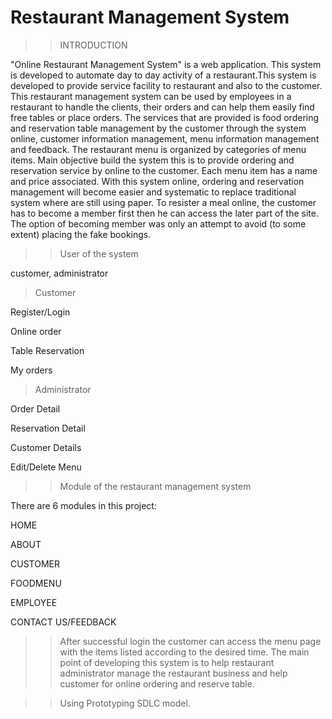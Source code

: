 # Restaurant Management System

>>INTRODUCTION 

"Online Restaurant Management System" is a web application. This system is developed to automate day to day activity of a restaurant.This system is developed to provide service facility to restaurant and also to the customer. This restaurant management system can be used by employees in a restaurant to handle the clients, their orders and can help them easily find free tables or place orders. The services that are provided is food ordering and reservation table management by the customer through the system online, customer information management, menu information management and feedback. The restaurant menu is organized by categories of menu items. Main objective build the system this is to provide ordering and reservation service by online to the customer. Each menu item has a name and price associated. With this system online, ordering and reservation management will become easier and systematic to replace traditional system where are still using paper. To resister a meal online, the customer has to become a member first then he can access the later part of the site. The option of becoming member was only an attempt to avoid (to some extent) placing the fake bookings.

>>User of the system

customer, administrator

  >Customer
   
   Register/Login
   
   Online order
   
   Table Reservation
   
   My orders
   
  >Administrator 

   Order Detail
   
   Reservation Detail
   
   Customer Details
   
   Edit/Delete Menu

>>Module of the restaurant management system

There are 6 modules in this project:

HOME

ABOUT

CUSTOMER

FOODMENU

EMPLOYEE

CONTACT US/FEEDBACK

>>After successful login the customer can access the menu page with the items listed according to the desired time. The main point of developing this system is to help restaurant administrator manage the restaurant business and help customer for online ordering and reserve table.

>>Using Prototyping SDLC model.
